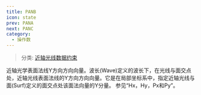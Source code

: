 ```yaml
---
title: PANB
icon: state
prev: PANA
next: PANC
category:
  - 操作数
---
```


> 分类: [近轴光线数据约束](/hb/operands/131/881/  "Zemax 操作数 近轴光线数据约束")

近轴光学表面法线Y方向方向向量。波长(Wave)定义的波长下，在光线与面交点处，近轴光线表面法线的Y方向方向向量。它是在局部坐标系中，指定近轴光线与面(Surf)定义的面交点处该面法向量的Y分量。 
参见“Hx，Hy，Px和Py”。